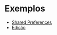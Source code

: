 # Exemplos

- [Shared Preferences](https://github.com/josineisilva/mobileprojects_sharedpreferences)
- [Edição](https://github.com/josineisilva/mobileprojects_preferences_app)
